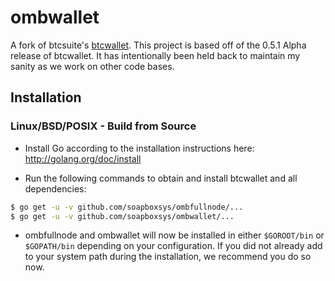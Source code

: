 ombwallet
=========

A fork of btcsuite's [btcwallet](https://github.com/btcsuite/btcwallet). 
This project is based off of the 0.5.1 Alpha release of btcwallet.
It has intentionally been held back to maintain my sanity as we work on other code bases.

## Installation

### Linux/BSD/POSIX - Build from Source

- Install Go according to the installation instructions here:
  http://golang.org/doc/install

- Run the following commands to obtain and install btcwallet and all
  dependencies:
```bash
$ go get -u -v github.com/soapboxsys/ombfullnode/...
$ go get -u -v github.com/soapboxsys/ombwallet/...
```

- ombfullnode and ombwallet will now be installed in either ```$GOROOT/bin``` or
  ```$GOPATH/bin``` depending on your configuration.  If you did not already
  add to your system path during the installation, we recommend you do so now.
